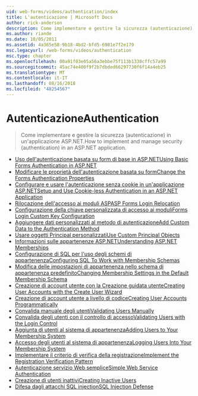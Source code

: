 ```yaml
---
uid: web-forms/videos/authentication/index
title: L'autenticazione | Microsoft Docs
author: rick-anderson
description: Come implementare e gestire la sicurezza (autenticazione) in un'applicazione ASP.NET.
ms.author: riande
ms.date: 10/05/2011
ms.assetid: 4a365e58-9b18-4bd2-bfd5-6981e7f2e179
msc.legacyurl: /web-forms/videos/authentication
msc.type: chapter
ms.openlocfilehash: 00a91f03e05a56a3ebbe75f113b1330cffc57a99
ms.sourcegitcommit: 45ac74e400f9f2b7dbded66297730f6f14a4eb25
ms.translationtype: MT
ms.contentlocale: it-IT
ms.lasthandoff: 08/16/2018
ms.locfileid: "48254567"
---
```

<a name="authentication"></a><span data-ttu-id="3263c-103">Autenticazione</span><span class="sxs-lookup"><span data-stu-id="3263c-103">Authentication</span></span>
====================
> <span data-ttu-id="3263c-104">Come implementare e gestire la sicurezza (autenticazione) in un'applicazione ASP.NET.</span><span class="sxs-lookup"><span data-stu-id="3263c-104">How to implement and manage security (authentication) in an ASP.NET application.</span></span>


- [<span data-ttu-id="3263c-105">Uso dell'autenticazione basata su form di base in ASP.NET</span><span class="sxs-lookup"><span data-stu-id="3263c-105">Using Basic Forms Authentication in ASP.NET</span></span>](using-basic-forms-authentication-in-aspnet.md)
- [<span data-ttu-id="3263c-106">Modificare le proprietà dell'autenticazione basata su form</span><span class="sxs-lookup"><span data-stu-id="3263c-106">Change the Forms Authentication Properties</span></span>](how-to-change-the-forms-authentication-properties.md)
- [<span data-ttu-id="3263c-107">Configurare e usare l'autenticazione senza cookie in un'applicazione ASP.NET</span><span class="sxs-lookup"><span data-stu-id="3263c-107">Setup and Use Cookie-less Authentication in an ASP.NET Application</span></span>](how-to-setup-and-use-cookie-less-authentication-in-an-aspnet-application.md)
- [<span data-ttu-id="3263c-108">Rilocazione dell'accesso ai moduli ASP</span><span class="sxs-lookup"><span data-stu-id="3263c-108">ASP Forms Login Relocation</span></span>](asp-forms-login-relocation.md)
- [<span data-ttu-id="3263c-109">Configurazione della chiave personalizzata di accesso ai moduli</span><span class="sxs-lookup"><span data-stu-id="3263c-109">Forms Login Custom Key Configuration</span></span>](forms-login-custom-key-configuration.md)
- [<span data-ttu-id="3263c-110">Aggiungere dati personalizzati al metodo di autenticazione</span><span class="sxs-lookup"><span data-stu-id="3263c-110">Add Custom Data to the Authentication Method</span></span>](add-custom-data-to-the-authentication-method.md)
- [<span data-ttu-id="3263c-111">Usare oggetti Principal personalizzati</span><span class="sxs-lookup"><span data-stu-id="3263c-111">Use Custom Principal Objects</span></span>](use-custom-principal-objects.md)
- [<span data-ttu-id="3263c-112">Informazioni sulle appartenenze ASP.NET</span><span class="sxs-lookup"><span data-stu-id="3263c-112">Understanding ASP.NET Memberships</span></span>](understanding-aspnet-memberships.md)
- [<span data-ttu-id="3263c-113">Configurazione di SQL per l'uso degli schemi di appartenenza</span><span class="sxs-lookup"><span data-stu-id="3263c-113">Configuring SQL To Work with Membership Schemas</span></span>](configuring-sql-to-work-with-membership-schemas.md)
- [<span data-ttu-id="3263c-114">Modifica delle impostazioni di appartenenza nello schema di appartenenza predefinito</span><span class="sxs-lookup"><span data-stu-id="3263c-114">Changing Membership Settings in the Default Membership Schema</span></span>](changing-membership-settings-in-the-default-membership-schema.md)
- [<span data-ttu-id="3263c-115">Creazione di account utente con la Creazione guidata utente</span><span class="sxs-lookup"><span data-stu-id="3263c-115">Creating User Accounts with the Create User Wizard</span></span>](creating-user-accounts-with-the-create-user-wizard.md)
- [<span data-ttu-id="3263c-116">Creazione di account utente a livello di codice</span><span class="sxs-lookup"><span data-stu-id="3263c-116">Creating User Accounts Programmatically</span></span>](creating-user-accounts-programmatically.md)
- [<span data-ttu-id="3263c-117">Convalida manuale degli utenti</span><span class="sxs-lookup"><span data-stu-id="3263c-117">Validating Users Manually</span></span>](validating-users-manually.md)
- [<span data-ttu-id="3263c-118">Convalida degli utenti con il controllo di accesso</span><span class="sxs-lookup"><span data-stu-id="3263c-118">Validating Users with the Login Control</span></span>](validating-users-with-the-login-control.md)
- [<span data-ttu-id="3263c-119">Aggiunta di utenti al sistema di appartenenza</span><span class="sxs-lookup"><span data-stu-id="3263c-119">Adding Users to Your Membership System</span></span>](adding-users-to-your-membership-system.md)
- [<span data-ttu-id="3263c-120">Accesso degli utenti al sistema di appartenenza</span><span class="sxs-lookup"><span data-stu-id="3263c-120">Logging Users Into Your Membership System</span></span>](logging-users-into-your-membership-system.md)
- [<span data-ttu-id="3263c-121">Implementare il criterio di verifica della registrazione</span><span class="sxs-lookup"><span data-stu-id="3263c-121">Implement the Registration Verification Pattern</span></span>](implement-the-registration-verification-pattern.md)
- [<span data-ttu-id="3263c-122">Autenticazione servizio Web semplice</span><span class="sxs-lookup"><span data-stu-id="3263c-122">Simple Web Service Authentication</span></span>](simple-web-service-authentication.md)
- [<span data-ttu-id="3263c-123">Creazione di utenti inattivi</span><span class="sxs-lookup"><span data-stu-id="3263c-123">Creating Inactive Users</span></span>](creating-inactive-users.md)
- [<span data-ttu-id="3263c-124">Difesa dagli attacchi SQL injection</span><span class="sxs-lookup"><span data-stu-id="3263c-124">SQL Injection Defense</span></span>](sql-injection-defense.md)
